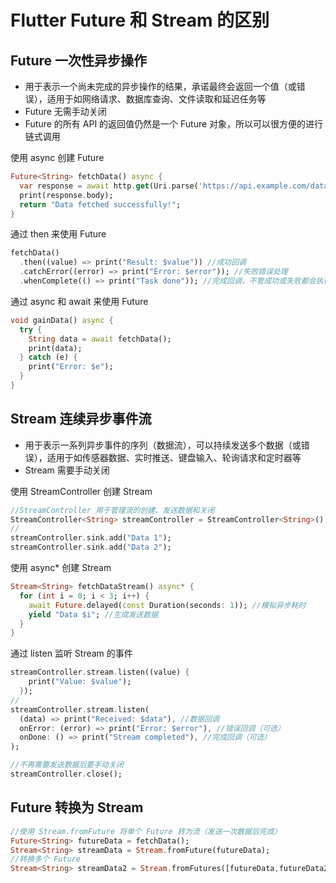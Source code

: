 # Flutter Future 和 Stream 的区别

## Future 一次性异步操作
- 用于表示一个尚未完成的异步操作的结果，承诺最终会返回一个值（或错误），适用于如网络请求、数据库查询、文件读取和延迟任务等
- Future 无需手动关闭
- Future 的所有 API 的返回值仍然是一个 Future 对象，所以可以很方便的进行链式调用

使用 async 创建 Future
```dart
Future<String> fetchData() async {
  var response = await http.get(Uri.parse('https://api.example.com/data'));
  print(response.body);
  return "Data fetched successfully!";
}
```

通过 then 来使用 Future
```dart
fetchData()
  .then((value) => print("Result: $value")) //成功回调
  .catchError((error) => print("Error: $error")); //失败错误处理
  .whenComplete(() => print("Task done")); //完成回调，不管成功或失败都会执行
```

通过 async 和 await 来使用 Future
```dart
void gainData() async {
  try {
    String data = await fetchData();
    print(data);
  } catch (e) {
    print("Error: $e");
  }
}
```

## Stream 连续异步事件流
- 用于表示一系列异步事件的序列（数据流），可以持续发送多个数据（或错误），适用于如传感器数据、实时推送、键盘输入、轮询请求和定时器等
- Stream 需要手动关闭

使用 StreamController 创建 Stream
```dart
//StreamController 用于管理流的创建、发送数据和关闭
StreamController<String> streamController = StreamController<String>();
//
streamController.sink.add("Data 1");
streamController.sink.add("Data 2");
```

使用 async* 创建 Stream
```dart
Stream<String> fetchDataStream() async* {
  for (int i = 0; i < 3; i++) {
    await Future.delayed(const Duration(seconds: 1)); //模拟异步耗时
    yield "Data $i"; //生成发送数据
  }
}
```

通过 listen 监听 Stream 的事件
```dart
streamController.stream.listen((value) {
    print("Value: $value");
  });
//
streamController.stream.listen(
  (data) => print("Received: $data"), //数据回调
  onError: (error) => print("Error: $error"), //错误回调（可选）
  onDone: () => print("Stream completed"), //完成回调（可选）
);
```

```dart
//不再需要发送数据后要手动关闭
streamController.close();
```

## Future 转换为 Stream
```dart
//使用 Stream.fromFuture 将单个 Future 转为流（发送一次数据后完成）
Future<String> futureData = fetchData();
Stream<String> streamData = Stream.fromFuture(futureData);
//转换多个 Future
Stream<String> streamData2 = Stream.fromFutures([futureData,futureData2]);
```